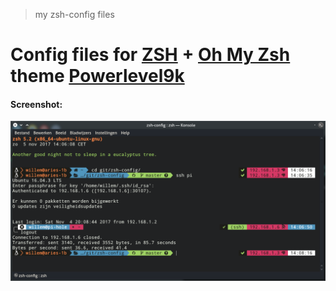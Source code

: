 > my zsh-config files

# Config files for [ZSH](http://zsh.org) +  [Oh My Zsh](https://github.com/robbyrussell/oh-my-zsh) theme [Powerlevel9k](https://github.com/bhilburn/powerlevel9k)

#### Screenshot: 

![](https://raw.githubusercontent.com/wim66/zsh-config/master/screenshot.png)
